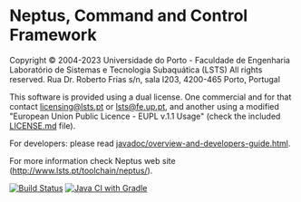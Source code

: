 Neptus, Command and Control Framework
=====================================

Copyright © 2004-2023 Universidade do Porto - Faculdade de Engenharia
Laboratório de Sistemas e Tecnologia Subaquática (LSTS)
All rights reserved.
Rua Dr. Roberto Frias s/n, sala I203, 4200-465 Porto, Portugal


This software is provided using a dual license. One commercial and for that contact licensing@lsts.pt or lsts@fe.up.pt, and another using a modified "European Union Public Licence - EUPL v.1.1 Usage" (check the included [LICENSE.md](LICENSE.md) file).

For developers: please read [javadoc/overview-and-developers-guide.html](javadoc/overview-and-developers-guide.html).

For more information check Neptus web site (http://www.lsts.pt/toolchain/neptus/).

[![Build Status](https://travis-ci.org/LSTS/neptus.svg?branch=develop)](https://travis-ci.org/LSTS/neptus)
[![Java CI with Gradle](https://github.com/LSTS/neptus/workflows/Java%20CI%20with%20Gradle/badge.svg)](https://github.com/LSTS/neptus/actions?query=workflow%3A%22Java+CI+with+Gradle%22)
